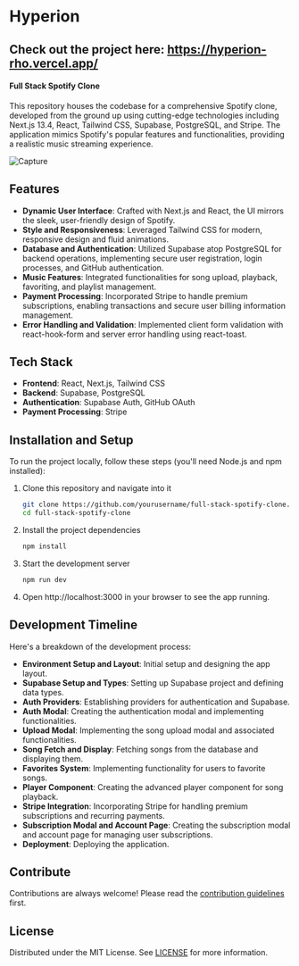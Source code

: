 # Hyperion

## Check out the project here: https://hyperion-rho.vercel.app/

#### Full Stack Spotify Clone

This repository houses the codebase for a comprehensive Spotify clone, developed from the ground up using cutting-edge technologies including Next.js 13.4, React, Tailwind CSS, Supabase, PostgreSQL, and Stripe. The application mimics Spotify's popular features and functionalities, providing a realistic music streaming experience.

![Capture](https://github.com/Nocturna1Developer/Hyperion/assets/40129107/52eb658d-cacb-4a55-9501-f7cc5a0c96d3)


## Features

- **Dynamic User Interface**: Crafted with Next.js and React, the UI mirrors the sleek, user-friendly design of Spotify.
- **Style and Responsiveness**: Leveraged Tailwind CSS for modern, responsive design and fluid animations.
- **Database and Authentication**: Utilized Supabase atop PostgreSQL for backend operations, implementing secure user registration, login processes, and GitHub authentication.
- **Music Features**: Integrated functionalities for song upload, playback, favoriting, and playlist management.
- **Payment Processing**: Incorporated Stripe to handle premium subscriptions, enabling transactions and secure user billing information management.
- **Error Handling and Validation**: Implemented client form validation with react-hook-form and server error handling using react-toast.

## Tech Stack

- **Frontend**: React, Next.js, Tailwind CSS
- **Backend**: Supabase, PostgreSQL
- **Authentication**: Supabase Auth, GitHub OAuth
- **Payment Processing**: Stripe

## Installation and Setup

To run the project locally, follow these steps (you'll need Node.js and npm installed):

1. Clone this repository and navigate into it

    ```bash
    git clone https://github.com/yourusername/full-stack-spotify-clone.git
    cd full-stack-spotify-clone
    ```

2. Install the project dependencies

    ```bash
    npm install
    ```

3. Start the development server

    ```bash
    npm run dev
    ```

4. Open http://localhost:3000 in your browser to see the app running.

## Development Timeline

Here's a breakdown of the development process:

- **Environment Setup and Layout**: Initial setup and designing the app layout.
- **Supabase Setup and Types**: Setting up Supabase project and defining data types.
- **Auth Providers**: Establishing providers for authentication and Supabase.
- **Auth Modal**: Creating the authentication modal and implementing functionalities.
- **Upload Modal**: Implementing the song upload modal and associated functionalities.
- **Song Fetch and Display**: Fetching songs from the database and displaying them.
- **Favorites System**: Implementing functionality for users to favorite songs.
- **Player Component**: Creating the advanced player component for song playback.
- **Stripe Integration**: Incorporating Stripe for handling premium subscriptions and recurring payments.
- **Subscription Modal and Account Page**: Creating the subscription modal and account page for managing user subscriptions.
- **Deployment**: Deploying the application.

## Contribute

Contributions are always welcome! Please read the [contribution guidelines](CONTRIBUTING.md) first.

## License

Distributed under the MIT License. See [LICENSE](LICENSE) for more information.
